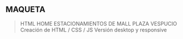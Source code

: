 ## MAQUETA 
> HTML HOME ESTACIONAMIENTOS DE MALL PLAZA VESPUCIO
> Creación de HTML / CSS / JS
> Versión desktop y responsive


